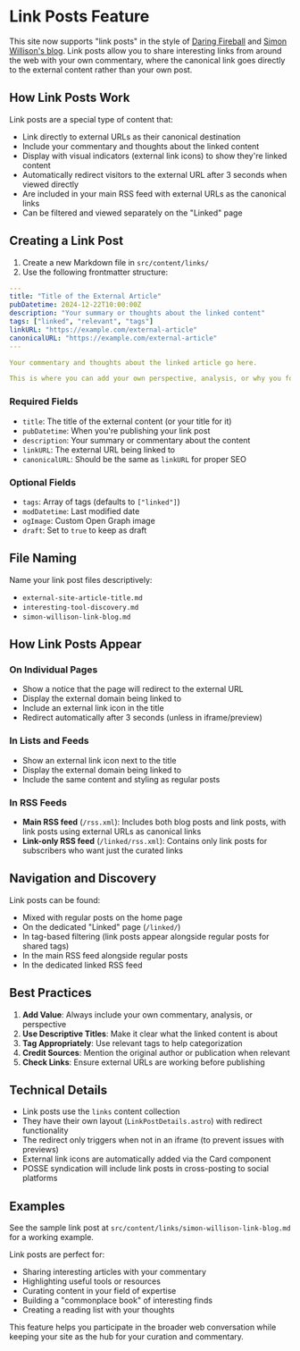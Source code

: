 # Link Posts Feature

This site now supports "link posts" in the style of [Daring Fireball](https://daringfireball.net/) and [Simon Willison's blog](https://simonwillison.net/). Link posts allow you to share interesting links from around the web with your own commentary, where the canonical link goes directly to the external content rather than your own post.

## How Link Posts Work

Link posts are a special type of content that:
- Link directly to external URLs as their canonical destination
- Include your commentary and thoughts about the linked content
- Display with visual indicators (external link icons) to show they're linked content
- Automatically redirect visitors to the external URL after 3 seconds when viewed directly
- Are included in your main RSS feed with external URLs as the canonical links
- Can be filtered and viewed separately on the "Linked" page

## Creating a Link Post

1. Create a new Markdown file in `src/content/links/`
2. Use the following frontmatter structure:

```yaml
---
title: "Title of the External Article"
pubDatetime: 2024-12-22T10:00:00Z
description: "Your summary or thoughts about the linked content"
tags: ["linked", "relevant", "tags"]
linkURL: "https://example.com/external-article"
canonicalURL: "https://example.com/external-article"
---

Your commentary and thoughts about the linked article go here.

This is where you can add your own perspective, analysis, or why you found this content interesting.
```

### Required Fields

- `title`: The title of the external content (or your title for it)
- `pubDatetime`: When you're publishing your link post
- `description`: Your summary or commentary about the content
- `linkURL`: The external URL being linked to
- `canonicalURL`: Should be the same as `linkURL` for proper SEO

### Optional Fields

- `tags`: Array of tags (defaults to `["linked"]`)
- `modDatetime`: Last modified date
- `ogImage`: Custom Open Graph image
- `draft`: Set to `true` to keep as draft

## File Naming

Name your link post files descriptively:
- `external-site-article-title.md`
- `interesting-tool-discovery.md`
- `simon-willison-link-blog.md`

## How Link Posts Appear

### On Individual Pages
- Show a notice that the page will redirect to the external URL
- Display the external domain being linked to
- Include an external link icon in the title
- Redirect automatically after 3 seconds (unless in iframe/preview)

### In Lists and Feeds
- Show an external link icon next to the title
- Display the external domain being linked to
- Include the same content and styling as regular posts

### In RSS Feeds
- **Main RSS feed** (`/rss.xml`): Includes both blog posts and link posts, with link posts using external URLs as canonical links
- **Link-only RSS feed** (`/linked/rss.xml`): Contains only link posts for subscribers who want just the curated links

## Navigation and Discovery

Link posts can be found:
- Mixed with regular posts on the home page
- On the dedicated "Linked" page (`/linked/`)
- In tag-based filtering (link posts appear alongside regular posts for shared tags)
- In the main RSS feed alongside regular posts
- In the dedicated linked RSS feed

## Best Practices

1. **Add Value**: Always include your own commentary, analysis, or perspective
2. **Use Descriptive Titles**: Make it clear what the linked content is about
3. **Tag Appropriately**: Use relevant tags to help categorization
4. **Credit Sources**: Mention the original author or publication when relevant
5. **Check Links**: Ensure external URLs are working before publishing

## Technical Details

- Link posts use the `links` content collection
- They have their own layout (`LinkPostDetails.astro`) with redirect functionality
- The redirect only triggers when not in an iframe (to prevent issues with previews)
- External link icons are automatically added via the Card component
- POSSE syndication will include link posts in cross-posting to social platforms

## Examples

See the sample link post at `src/content/links/simon-willison-link-blog.md` for a working example.

Link posts are perfect for:
- Sharing interesting articles with your commentary
- Highlighting useful tools or resources
- Curating content in your field of expertise
- Building a "commonplace book" of interesting finds
- Creating a reading list with your thoughts

This feature helps you participate in the broader web conversation while keeping your site as the hub for your curation and commentary.